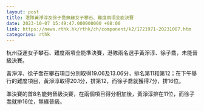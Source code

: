 ```yaml
---
layout: post
title: 港隊黃淨淳及徐子喬無緣女子攀石、難度兩項全能決賽
date: 2023-10-07 15:49:47.000000000 +08:00
link: https://news.rthk.hk/rthk/ch/component/k2/1721971-20231007.htm
categories: rthk
---
```


杭州亞運女子攀石、難度兩項全能準決賽，港隊兩名選手黃淨淳、徐子喬，未能晉級決賽。

黃淨淳、徐子喬在攀石項目分別取得19.06及13.06分，排名第11和第12；在下午舉行的難度項目，黃淨淳取得20.1分，排第12，而徐子喬就獲得7分，排16位。

準決賽的首8名能夠晉級決賽，在兩個項目得分相加後，黃淨淳排在11位，而徐子喬就排16位，無緣晉級。
